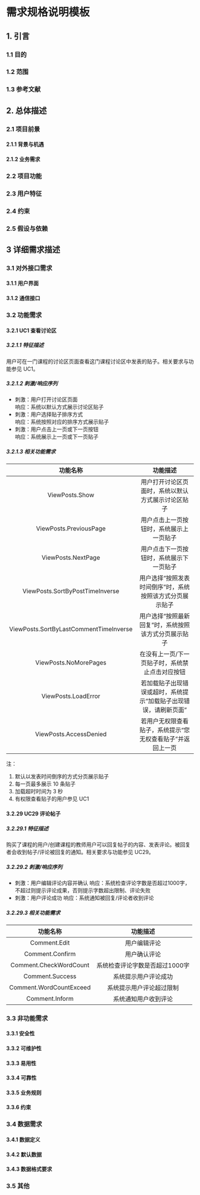 # 需求规格说明模板

## 1. 引言

### 1.1 目的

### 1.2 范围

### 1.3 参考文献

## 2. 总体描述

### 2.1 项目前景

#### 2.1.1 背景与机遇

#### 2.1.2 业务需求

### 2.2 项目功能

### 2.3 用户特征

### 2.4 约束

### 2.5 假设与依赖

## 3 详细需求描述

### 3.1 对外接口需求

#### 3.1.1 用户界面

#### 3.1.2 通信接口

### 3.2 功能需求

#### 3.2.1 UC1 查看讨论区

##### 3.2.1.1 特征描述

用户可在一门课程的讨论区页面查看这门课程讨论区中发表的贴子。相关要求与功能参见 UC1。

##### 3.2.1.2 刺激/响应序列

- 刺激：用户打开讨论区页面  
  响应：系统以默认方式展示讨论区贴子
- 刺激：用户选择贴子排序方式  
  响应：系统按照对应的排序方式展示贴子
- 刺激：用户点击上一页或下一页按钮  
  响应：系统展示上一页或下一页贴子

##### 3.2.1.3 相关功能需求

|                功能名称                |                             功能描述                             |
| :------------------------------------: | :--------------------------------------------------------------: |
|             ViewPosts.Show             |        用户打开讨论区页面时，系统以默认方式展示讨论区贴子        |
|         ViewPosts.PreviousPage         |             用户点击上一页按钮时，系统展示上一页贴子             |
|           ViewPosts.NextPage           |             用户点击下一页按钮时，系统展示下一页贴子             |
|    ViewPosts.SortByPostTimeInverse     |     用户选择“按照发表时间倒序”时，系统按照该方式分页展示贴子     |
| ViewPosts.SortByLastCommentTimeInverse |       用户选择“按照最新回复”时，系统按照该方式分页展示贴子       |
|         ViewPosts.NoMorePages          |         在没有上一页/下一页贴子时，系统禁止点击对应按钮          |
|          ViewPosts.LoadError           | 若加载贴子出现错误或超时，系统提示“加载贴子出现错误，请刷新页面” |
|         ViewPosts.AccessDenied         |    若用户无权限查看贴子，系统提示“您无权查看贴子”并返回上一页    |

注：

1. 默认以发表时间倒序的方式分页展示贴子
2. 每一页最多展示 10 条贴子
3. 加载超时时间为 3 秒
4. 有权限查看贴子的用户参见 UC1

#### 3.2.29 UC29 评论帖子

##### 3.2.29.1 特征描述

购买了课程的⽤户/创建课程的教师⽤户可以回复帖⼦的内容、发表评论。被回复者会收到帖⼦/评论被回复的通知。相关要求与功能参见 UC29。

##### 3.2.29.2 刺激/响应序列

- 刺激：用户编辑评论内容并确认
  响应：系统检查评论字数是否超过1000字，不超过则提示评论成果，否则提示字数超出限制、评论失败
- 刺激：用户评论成功
  响应：系统通知被回复/评论者收到评论

##### 3.2.29.3 相关功能需求

|        功能名称         |            功能描述            |
| :---------------------: | :----------------------------: |
|      Comment.Edit       |          用户编辑评论          |
|     Comment.Confirm     |          用户确认评论          |
| Comment.CheckWordCount  | 系统检查评论字数是否超过1000字 |
|     Comment.Success     |      系统提示用户评论成功      |
| Comment.WordCountExceed |    系统提示用户评论超过限制    |
|     Comment.Inform      |      系统通知用户收到评论      |

### 3.3 非功能需求

#### 3.3.1 安全性

#### 3.3.2 可维护性

#### 3.3.3 易用性

#### 3.3.4 可靠性

#### 3.3.5 业务规则

#### 3.3.6 约束

### 3.4 数据需求

#### 3.4.1 数据定义

#### 3.4.2 默认数据

#### 3.4.3 数据格式要求

### 3.5 其他
